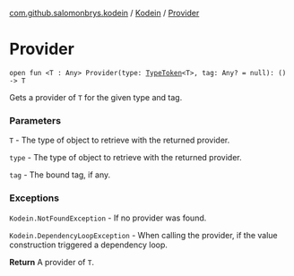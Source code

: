 [com.github.salomonbrys.kodein](../index.md) / [Kodein](index.md) / [Provider](.)

# Provider

`open fun <T : Any> Provider(type: `[`TypeToken`](../-type-token/index.md)`<T>, tag: Any? = null): () -> T`

Gets a provider of `T` for the given type and tag.

### Parameters

`T` - The type of object to retrieve with the returned provider.

`type` - The type of object to retrieve with the returned provider.

`tag` - The bound tag, if any.

### Exceptions

`Kodein.NotFoundException` - If no provider was found.

`Kodein.DependencyLoopException` - When calling the provider, if the value construction triggered a dependency loop.

**Return**
A provider of `T`.

